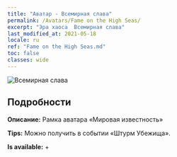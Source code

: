 ```yaml
---
title: "Аватар - Всемирная слава"
permalink: /Avatars/Fame on the High Seas/
excerpt: "Эра хаоса  Всемирная слава"
last_modified_at: 2021-05-18
locale: ru
ref: "Fame on the High Seas.md"
toc: false
classes: wide
---
```

 ![Всемирная слава](/images/a/avatarFrame_201.png)

## Подробности

 **Описание:** Рамка аватара «Мировая известность» 

 **Tips:** Можно получить в событии «Штурм Убежища». 

 **Is available:**  + 

